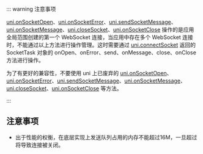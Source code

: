 ::: warning 注意事项

[uni.onSocketOpen](#onsocketopen)、[uni.onSocketError](#onsocketerror)、[uni.sendSocketMessage](#sendsocketmessage)、[uni.onSocketMessage](#onsocketmessage)、[uni.closeSocket](#closesocket)、[uni.onSocketClose](#onsocketclose) 操作的是应用全局范围创建的第一个 WebSocket 连接，当应用中存在多个 WebSocket 连接时，不能通过以上方法进行操作管理。这时需要通过 [uni.connectSocket](#connectsocket) 返回的 SocketTask 对象的 onOpen、onError、send、onMessage、close、onClose 方法进行操作。

为了有更好的兼容性，不要使用 uni 上已废弃的 [uni.onSocketOpen](#onsocketopen)、[uni.onSocketError](#onsocketerror)、[uni.sendSocketMessage](#sendsocketmessage)、[uni.onSocketMessage](#onsocketmessage)、[uni.closeSocket](#closesocket)、[uni.onSocketClose](#onsocketclose) 等方法。

:::


<!-- ## uni.connectSocket(options) @connectsocket -->

<!-- UTSAPIJSON.connectSocket.name -->

<!-- UTSAPIJSON.connectSocket.description -->

<!-- UTSAPIJSON.connectSocket.compatibility -->

<!-- UTSAPIJSON.connectSocket.param -->

<!-- UTSAPIJSON.connectSocket.returnValue -->

<!-- UTSAPIJSON.connectSocket.tutorial -->

<!-- ## uni.~~onSocketOpen(options)~~ @onsocketopen -->

<!-- UTSAPIJSON.onSocketOpen.name -->

<!-- UTSAPIJSON.onSocketOpen.description -->

<!-- UTSAPIJSON.onSocketOpen.compatibility -->

<!-- UTSAPIJSON.onSocketOpen.param -->

<!-- UTSAPIJSON.onSocketOpen.returnValue -->

<!-- UTSAPIJSON.onSocketOpen.tutorial -->

<!-- ## uni.~~onSocketError(callback)~~ @onsocketerror -->

<!-- UTSAPIJSON.onSocketError.name -->

<!-- UTSAPIJSON.onSocketError.description -->

<!-- UTSAPIJSON.onSocketError.compatibility -->

<!-- UTSAPIJSON.onSocketError.param -->

<!-- UTSAPIJSON.onSocketError.returnValue -->

<!-- UTSAPIJSON.onSocketError.tutorial -->

<!-- ## uni.~~sendSocketMessage(options)~~ @sendsocketmessage -->

<!-- UTSAPIJSON.sendSocketMessage.name -->

<!-- UTSAPIJSON.sendSocketMessage.description -->

<!-- UTSAPIJSON.sendSocketMessage.compatibility -->

<!-- UTSAPIJSON.sendSocketMessage.param -->

<!-- UTSAPIJSON.sendSocketMessage.returnValue -->

<!-- UTSAPIJSON.sendSocketMessage.tutorial -->

## 注意事项

* 出于性能的权衡，在底层实现上发送队列占用的内存不能超过16M，一旦超过将导致连接被关闭。

<!-- ## uni.~~onSocketMessage(callback)~~ @onsocketmessage -->

<!-- UTSAPIJSON.onSocketMessage.name -->

<!-- UTSAPIJSON.onSocketMessage.description -->

<!-- UTSAPIJSON.onSocketMessage.compatibility -->

<!-- UTSAPIJSON.onSocketMessage.param -->

<!-- UTSAPIJSON.onSocketMessage.returnValue -->

<!-- UTSAPIJSON.onSocketMessage.tutorial -->

<!-- ## uni.~~closeSocket(options)~~ @closesocket -->

<!-- UTSAPIJSON.closeSocket.name -->

<!-- UTSAPIJSON.closeSocket.description -->

<!-- UTSAPIJSON.closeSocket.compatibility -->

<!-- UTSAPIJSON.closeSocket.param -->

<!-- UTSAPIJSON.closeSocket.returnValue -->

<!-- UTSAPIJSON.closeSocket.tutorial -->

<!-- ## uni.~~onSocketClose(callback)~~ @onsocketclose -->

<!-- UTSAPIJSON.onSocketClose.name -->

<!-- UTSAPIJSON.onSocketClose.description -->

<!-- UTSAPIJSON.onSocketClose.compatibility -->

<!-- UTSAPIJSON.onSocketClose.param -->

<!-- UTSAPIJSON.onSocketClose.returnValue -->

<!-- UTSAPIJSON.onSocketClose.tutorial -->

<!-- UTSAPIJSON.websocket.example -->

<!-- UTSAPIJSON.general_type.name -->

<!-- UTSAPIJSON.general_type.param -->
